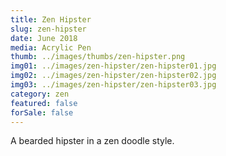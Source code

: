 ```yaml
---
title: Zen Hipster
slug: zen-hipster
date: June 2018
media: Acrylic Pen
thumb: ../images/thumbs/zen-hipster.png
img01: ../images/zen-hipster/zen-hipster01.jpg
img02: ../images/zen-hipster/zen-hipster02.jpg
img03: ../images/zen-hipster/zen-hipster03.jpg
category: zen
featured: false
forSale: false
---
```


A bearded hipster in a zen doodle style.